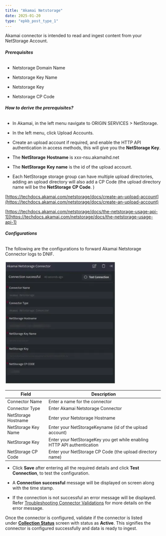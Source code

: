 ```yaml
---
title: "Akamai Netstorage"
date: 2025-01-20
type: "epkb_post_type_1"
---
```


Akamai connector is intended to read and ingest content from your NetStorage Account.

###### **Prerequisites**

- Netstorage Domain Name

- Netstorage Key Name

- Netstorage Key

- Netstorage CP Code

###### **How to derive the prerequisites?**

- In Akamai, in the left menu navigate to ORIGIN SERVICES > NetStorage.

- In the left menu, click Upload Accounts.

- Create an upload account if required, and enable the HTTP API authentication in access methods, this will give you the **NetStorage Key**.

- The **NetStorage** **Hostname** is xxx-nsu.akamaihd.net

- The **NetStorage** **Key name** is the id of the upload account.

- Each NetStorage storage group can have multiple upload directories, adding an upload directory will also add a CP Code (the upload directory name will be the **NetStorage** **CP Code**. )

[https://techdocs.akamai.com/netstorage/docs/create-an-upload-account](https://techdocs.akamai.com/netstorage/docs/create-an-upload-account)

[https://techdocs.akamai.com/netstorage/docs/the-netstorage-usage-api-1](https://techdocs.akamai.com/netstorage/docs/the-netstorage-usage-api-1)

###### **Configurations**

The following are the configurations to forward Akamai Netstorage Connector logs to DNIF.‌

![Image 1-Nov-16-2023-10-36-30-2293-AM](./images-Akamai%20Netstorage/Akamai-Netstorage-1.webp)

| **Field** | **Description** |
| --- | --- |
| Connector Name | Enter a name for the connector |
| Connector Type | Enter Akamai Netstorage Connector |
| NetStorage Hostname | Enter your Netstorage Hostname |
| NetStorage Key Name | Enter your NetStorageKeyname (id of the upload account) |
| NetStorage Key | Enter your NetStorageKey you get while enabling HTTP API authentication |
| NetStorage CP Code | Enter your NetStorage CP Code (the upload directory name) |

- Click **Save** after entering all the required details and click **Test Connection**, to test the configuration.

- A **Connection successful** message will be displayed on screen along with the time stamp.

- If the connection is not successful an error message will be displayed. Refer [Troubleshooting Connector Validations](https://dnif.it/kb/troubleshooting-and-debugging/troubleshooting-connector-validations/) for more details on the error message.

Once the connector is configured, validate if the connector is listed under **[Collection Status](https://dnif.it/kb/operations/collection-status/)** screen with status as **Active**. This signifies the connector is configured successfully and data is ready to ingest.
